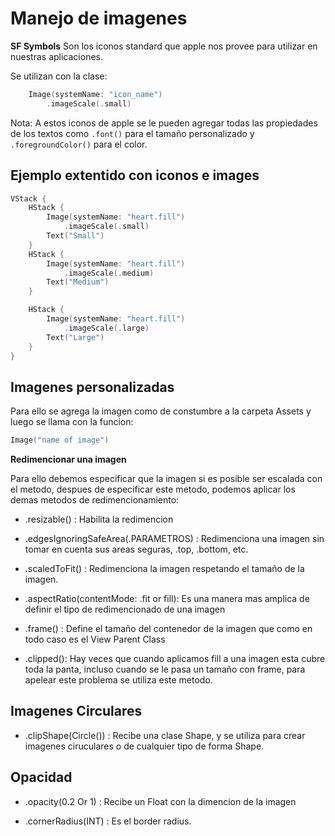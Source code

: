 # Manejo de imagenes

<strong>SF Symbols</strong>
Son los iconos standard que apple nos provee para utilizar en nuestras aplicaciones.

Se utilizan con la clase:

```swift
	Image(systemName: "icon_name")
		.imageScale(.small)
```

Nota: A estos iconos de apple se le pueden agregar todas las propiedades de los textos como ```.font()``` para el tamaño personalizado y ```.foregroundColor()``` para el color.

## Ejemplo extentido con iconos e images

```swift
VStack {
    HStack {
        Image(systemName: "heart.fill")
            .imageScale(.small)
        Text("Small")
    }
    HStack {
        Image(systemName: "heart.fill")
            .imageScale(.medium)
        Text("Medium")
    }

    HStack {
        Image(systemName: "heart.fill")
            .imageScale(.large)
        Text("Large")
    }
}
```

## Imagenes personalizadas

Para ello se agrega la imagen como de constumbre a la carpeta Assets y luego se llama con la funcion:

```swift
Image("name of image")
```

<strong>Redimencionar una imagen</strong>

<p>Para ello debemos especificar que la imagen si es posible ser escalada con el metodo, despues de especificar este metodo, podemos aplicar los demas metodos de redimencionamiento: </p>

- .resizable() : Habilita la redimencion
- .edgesIgnoringSafeArea(.PARAMETROS) : Redimenciona una imagen sin tomar en cuenta sus areas seguras, .top, .bottom, etc.
- .scaledToFit() : Redimenciona la imagen respetando el tamaño de la imagen.
- .aspectRatio(contentMode: .fit or fill): Es una manera mas amplica de definir el tipo de redimencionado de una imagen
- .frame() : Define el tamaño del contenedor de la imagen que como en todo caso es el View Parent Class

- .clipped(): Hay veces que cuando aplicamos fill a una imagen esta cubre toda la panta, incluso cuando se le pasa un tamaño con frame, para apelear este problema se utiliza este metodo.

## Imagenes Circulares

- .clipShape(Circle()) : Recibe una clase Shape, y se utiliza para crear imagenes ciruculares o de cualquier tipo de forma Shape.

## Opacidad

- .opacity(0.2 Or 1) : Recibe un Float con la dimencion de la imagen

- .cornerRadius(INT) : Es el border radius.
